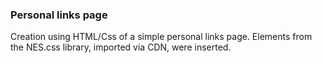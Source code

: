 ### Personal links page

Creation using HTML/Css of a simple personal links page.
Elements from the NES.css library, imported via CDN, were inserted.
